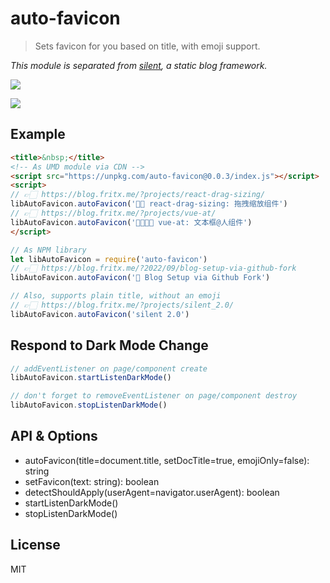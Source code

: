 # auto-favicon

> Sets favicon for you based on title, with emoji support.

*This module is separated from [silent](https://github.com/fritx/silent?tab=readme-ov-file#funny--fancy--performance), a static blog framework.*

![](https://blog.fritx.me/p/projects/silent_2.0/WechatIMG533.png)

![](https://blog.fritx.me/p/projects/silent_2.0/WX20220927-173925.png)

## Example

```html
<title>&nbsp;</title>
<!-- As UMD module via CDN -->
<script src="https://unpkg.com/auto-favicon@0.0.3/index.js"></script>
<script>
// 👉🏻 https://blog.fritx.me/?projects/react-drag-sizing/
libAutoFavicon.autoFavicon('✋🏻 react-drag-sizing: 拖拽缩放组件')
// 👉🏻 https://blog.fritx.me/?projects/vue-at/
libAutoFavicon.autoFavicon('👨‍👩‍👧‍👦 vue-at: 文本框@人组件')
</script>
```

```js
// As NPM library
let libAutoFavicon = require('auto-favicon')
// 👉🏻 https://blog.fritx.me/?2022/09/blog-setup-via-github-fork
libAutoFavicon.autoFavicon('🚀 Blog Setup via Github Fork')

// Also, supports plain title, without an emoji
// 👉🏻 https://blog.fritx.me/?projects/silent_2.0/
libAutoFavicon.autoFavicon('silent 2.0')
```

## Respond to Dark Mode Change

```js
// addEventListener on page/component create
libAutoFavicon.startListenDarkMode()

// don't forget to removeEventListener on page/component destroy
libAutoFavicon.stopListenDarkMode()
```

## API & Options

- autoFavicon(title=document.title, setDocTitle=true, emojiOnly=false): string
- setFavicon(text: string): boolean
- detectShouldApply(userAgent=navigator.userAgent): boolean
- startListenDarkMode()
- stopListenDarkMode()

## License

MIT
